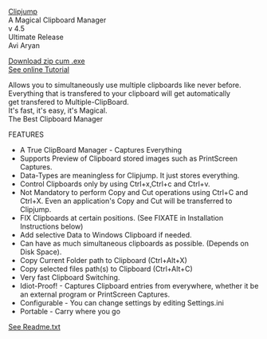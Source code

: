 [Clipjump](http://avi-win-tips.blogspot.com/p/clipjump.html)  
A Magical Clipboard Manager  
v 4.5  
Ultimate Release  
Avi Aryan  

[Download zip cum .exe](https://dl.dropboxusercontent.com/u/116215806/Products/Clipjump/clipjump.7z)   
[See online Tutorial](http://avi-win-tips.blogspot.com/2013/04/clipjump-online-guide.html)  

Allows you to simultaneously use multiple clipboards like never before.  
Everything that is transfered to your clipboard will get automatically  
get transfered to Multiple-ClipBoard.  
It's fast, it's easy, it's Magical.  
The Best Clipboard Manager  

FEATURES

 * A True ClipBoard Manager - Captures Everything
 * Supports Preview of Clipboard stored images such as PrintScreen Captures. 
 * Data-Types are meaningless for Clipjump. It just stores everything.
 * Control Clipboards only by using Ctrl+x,Ctrl+c and Ctrl+v. 
 * Not Mandatory to perform Copy and Cut operations using Ctrl+C and Ctrl+X. Even an application's Copy and Cut will be transferred to Clipjump.
 * FIX Clipboards at certain positions. (See FIXATE in Installation Instructions below)
 * Add selective Data to Windows Clipboard if needed.
 * Can have as much simultaneous clipboards as possible. (Depends on Disk Space).
 * Copy Current Folder path to Clipboard (Ctrl+Alt+X) 
 * Copy selected files path(s) to Clipboard (Ctrl+Alt+C)
 * Very fast Clipboard Switching.
 * Idiot-Proof! - Captures Clipboard entries from everywhere, whether it be an external program or PrintScreen Captures.
 * Configurable - You can change settings by editing Settings.ini
 * Portable - Carry where you go

[See Readme.txt](readme.txt)  